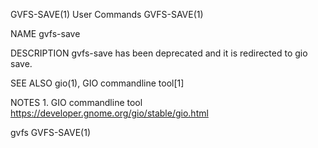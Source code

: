 GVFS-SAVE(1)                                                                                    User Commands                                                                                    GVFS-SAVE(1)

NAME
       gvfs-save

DESCRIPTION
       gvfs-save has been deprecated and it is redirected to gio save.

SEE ALSO
       gio(1), GIO commandline tool[1]

NOTES
        1. GIO commandline tool
           https://developer.gnome.org/gio/stable/gio.html

gvfs                                                                                                                                                                                             GVFS-SAVE(1)
